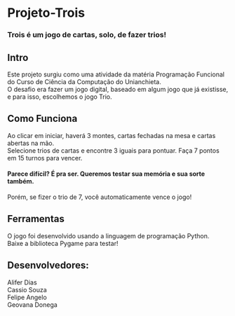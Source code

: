 # Projeto-Trois

### Trois é um jogo de cartas, solo, de fazer trios!

## Intro

Este projeto surgiu como uma atividade da matéria Programação Funcional do Curso de Ciência da Computação do Unianchieta.<br>
O desafio era fazer um jogo digital, baseado em algum jogo que já existisse, e para isso, escolhemos o jogo Trio.

## Como Funciona

Ao clicar em iniciar, haverá 3 montes, cartas fechadas na mesa e cartas abertas na mão.<br>
Selecione trios de cartas e encontre 3 iguais para pontuar. Faça 7 pontos em 15 turnos para vencer.

#### Parece difícil? É pra ser. Queremos testar sua memória e sua sorte também.

Porém, se fizer o trio de 7, você automaticamente vence o jogo!

## Ferramentas
  O jogo foi desenvolvido usando a linguagem de programação Python.<br>
  Baixe a biblioteca Pygame para testar!
  
## Desenvolvedores:
Alifer Dias<br>
Cassio Souza<br>
Felipe Angelo<br>
Geovana Donega<br>

